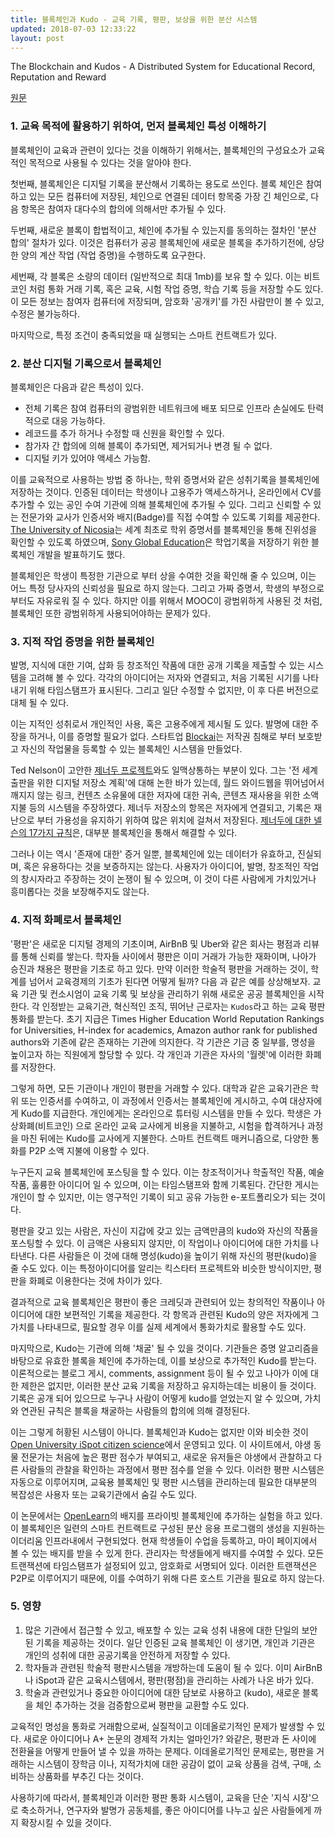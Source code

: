 ```yaml
---
title: 블록체인과 Kudo - 교육 기록, 평판, 보상을 위한 분산 시스템
updated: 2018-07-03 12:33:22
layout: post
---
```


The Blockchain and Kudos - A Distributed System for Educational Record, Reputation and Reward

[원문](https://link.springer.com/chapter/10.1007/978-3-319-45153-4_48)


### 1. 교육 목적에 활용하기 위하여, 먼저 블록체인 특성 이해하기

블록체인이 교육과 관련이 있다는 것을 이해하기 위해서는, 블록체인의 구성요소가 교육적인 목적으로 사용될 수 있다는 것을 알아야 한다.

첫번째, 블록체인은 디지털 기록을 분산해서 기록하는 용도로 쓰인다. 블록 체인은 참여하고 있는 모든 컴퓨터에 저장된, 체인으로 연결된 데이터 항목중 가장 긴 체인으로, 다음 항목은 참여자 대다수의 합의에 의해서만 추가될 수 있다.

두번째, 새로운 블록이 합법적이고, 체인에 추가될 수 있는지를 동의하는 절차인 '분산 합의' 절차가 있다. 이것은 컴퓨터가 공공 블록체인에 새로운 블록을 추가하기전에, 상당한 양의 계산 작업 (작업 증명)을 수행하도록 요구한다. 

세번째, 각 블록은 소량의 데이터 (일반적으로 최대 1mb)를 보유 할 수 있다. 이는 비트코인 처럼 통화 거래 기록, 혹은 교육, 시험 작업 증명, 학습 기록 등을 저장할 수도 있다. 이 모든 정보는 참여자 컴퓨터에 저장되며, 암호화 '공개키'를 가진 사람만이 볼 수 있고, 수정은 불가능하다.

마지막으로, 특정 조건이 충족되었을 때 실행되는 스마트 컨트랙트가 있다.

### 2. 분산 디지털 기록으로서 블록체인 

블록체인은 다음과 같은 특성이 있다.

- 전체 기록은 참여 컴퓨터의 광범위한 네트워크에 배포 되므로 인프라 손실에도 탄력적으로 대응 가능하다.
- 레코드를 추가 하거나 수정할 때 신원을 확인할 수 있다.
- 참가자 간 합의에 의해 블록이 추가되면, 제거되거나 변경 될 수 없다.
- 디지털 키가 있어야 액세스 가능함.

이를 교육적으로 사용하는 방법 중 하나는, 학위 증명서와 같은 성취기록을 블록체인에 저장하는 것이다. 인증된 데이터는 학생이나 고용주가 액세스하거나, 온라인에서 CV를 추가할 수 있는 공인 수여 기관에 의해 블록체인에 추가될 수 있다. 그리고 신뢰할 수 있는 전문가와 교사가 인증서와 배지(Badge)를 직접 수여할 수 있도록 기회를 제공한다. [The University of Nicosia](http://digitalcurrency.unic.ac.cy/free-introductory-mooc/academic-certificates-on-the-blockchain/)는 세계 최초로 학위 증명서를 블록체인을 통해 진위성을 확인할 수 있도록 하였으며, [Sony Global Education](http://www.sony.net/SonyInfo/News/Press/201602/16-0222E/index.html)은 학업기록을 저장하기 위한 블록체인 개발을 발표하기도 했다.

블록체인은 학생이 특정한 기관으로 부터 상을 수여한 것을 확인해 줄 수 있으며, 이는 어느 특정 당사자의 신뢰성을 필요로 하지 않는다. 그리고 가짜 증명서, 학생의 부정으로 부터도 자유로워 질 수 있다. 하지만 이를 위해서 MOOC이 광범위하게 사용된 것 처럼, 블록체인 또한 광범위하게 사용되어야하는 문제가 있다.

### 3. 지적 작업 증명을 위한 블록체인

발명, 지식에 대한 기여, 삽화 등 창조적인 작품에 대한 공개 기록을 제출할 수 있는 시스템을 고려해 볼 수 있다. 각각의 아이디어는 저자와 연결되고, 처음 기록된 시기를 나타내기 위해 타임스탬프가 표시된다. 그리고 일단 수정할 수 없지만, 이 후 다른 버전으로 대체 될 수 있다.

이는 지적인 성취로서 개인적인 사용, 혹은 고용주에게 제시될 도 있다. 발명에 대한 주장을 하거나, 이를 증명할 필요가 없다. 스타트업 [Blockai](https://binded.com/)는 저작권 침해로 부터 보호받고 자신의 작업물을 등록할 수 있는 블록체인 시스템을 만들었다.

Ted Nelson이 고안한 [제너두 프로젝트](https://en.wikipedia.org/wiki/Project_Xanadu)와도 일맥상통하는 부분이 있다. 그는 '전 세계 출판을 위한 디지털 저장소 계획'에 대해 논한 바가 있는데, 월드 와이드웹을 뛰어넘어서 깨지지 않는 링크, 컨텐츠 소유물에 대한 저자에 대한 귀속, 콘텐츠 재사용을 위한 소액 지불 등의 시스템을 주장하였다. 제너두 저장소의 항목은 저자에게 연결되고, 기록은 재난으로 부터 가용성을 유지하기 위하여 많은 위치에 걸쳐서 저장된다. [제너두에 대한 넬슨의 17가지 규칙](https://en.wikipedia.org/wiki/Project_Xanadu)은, 대부분 블록체인을 통해서 해결할 수 있다.

그러나 이는 역시 '존재에 대한' 증거 일뿐, 블록체인에 있는 데이터가 유효하고, 진실되며, 혹은 유용하다는 것을 보증하지는 않는다. 사용자가 아이디어, 발명, 창조적인 작업의 창시자라고 주장하는 것이 논쟁이 될 수 있으며, 이 것이 다른 사람에게 가치있거나 흥미롭다는 것을 보장해주지도 않는다. 

### 4. 지적 화폐로서 블록체인 

'평판'은 새로운 디지털 경제의 기초이며, AirBnB 및 Uber와 같은 회사는 평점과 리뷰를 통해 신뢰를 쌓는다. 학자들 사이에서 평판은 이미 거래가 가능한 재화이며, 나아가 승진과 채용은 평판을 기초로 하고 있다. 만약 이러한 학술적 평판을 거래하는 것이, 학계를 넘어서 교육경제의 기초가 된다면 어떻게 될까? 다음 과 같은 예를 상상해보자. 교육 기관 및 컨소시엄이 교육 기록 및 보상을 관리하기 위해 새로운 공공 블록체인을 시작한다. 각 인정받는 교육기관, 혁신적인 조직, 뛰어난 근로자는 `Kudos`라고 하는 교육 평판 통화를 받는다. 초기 지급은 Times Higher Education World Reputation Rankings for Universities, H-index for academics, Amazon author rank for published authors와 기존에 같은 존재하는 기관에 의지한다. 각 기관은 기금 중 일부를, 명성을 높이고자 하는 직원에게 할당할 수 있다. 각 개인과 기관은 자사의 '월렛'에 이러한 화폐를 저장한다.

그렇게 하면, 모든 기관이나 개인이 평판을 거래할 수 있다. 대학과 같은 교육기관은 학위 또는 인증서를 수여하고, 이 과정에서 인증서는 블록체인에 게시하고, 수여 대상자에게 Kudo를 지급한다. 개인에게는 온라인으로 튜터링 시스템을 만들 수 있다. 학생은 가상화폐(비트코인) 으로 온라인 교육 교사에게 비용을 지불하고, 시험을 합격하거나 과정을 마친 뒤에는 Kudo를 교사에게 지불한다. 스마트 컨트랙트 매커니즘으로, 다양한 통화를 P2P 소액 지불에 이용할 수 있다.

누구든지 교육 블록체인에 포스팅을 할 수 있다. 이는 창조적이거나 학출적인 작품, 예술 작품, 훌륭한 아이디어 일 수 있으며, 이는 타임스탬프와 함께 기록된다. 간단한 게시는 개인이 할 수 있지만, 이는 영구적인 기록이 되고 공유 가능한 e-포트폴리오가 되는 것이다.

평판을 갖고 있는 사람은, 자신이 지갑에 갖고 있는 금액만큼의 kudo와 자신의 작품을 포스팅할 수 있다. 이 금액은 사용되지 않지만, 이 작업이나 아이디어에 대한 가치를 나타낸다. 다른 사람들은 이 것에 대해 명성(kudo)을 높이기 위해 자신의 평판(kudo)을 줄 수도 있다. 이는 특정아이디어를 알리는 킥스타터 프로젝트와 비슷한 방식이지만, 평판을 화폐로 이용한다는 것에 차이가 있다.

결과적으로 교육 블록체인은 평판이 좋은 크레딧과 관련되어 있는 창의적인 작품이나 아이디어에 대한 보편적인 기록을 제공한다. 각 항목과 관련된 Kudo의 양은 저자에게 그 가치를 나타내므로, 필요할 경우 이를 실제 세계에서 통화가치로 활용할 수도 있다.

마지막으로, Kudo는 기관에 의해 '채굴' 될 수 있을 것이다. 기관들은 증명 알고리즘을 바탕으로 유효한 블록을 체인에 추가하는데, 이를 보상으로 추가적인 Kudo를 받는다. 이론적으로는 블로그 게시, comments, assignment 등이 될 수 있고 나아가 이에 대한 제한은 없지만, 이러한 분산 교육 기록을 저장하고 유지하는데는 비용이 들 것이다. 기록은 공개 되어 있으므로 누구나 사람이 어떻게 kudo를 얻었는지 알 수 있으며, 가치와 연관된 규칙은 블록을 채굴하는 사람들의 합의에 의해 결정된다.

이는 그렇게 허황된 시스템이 아니다. 블록체인과 Kudo는 없지만 이와 비슷한 것이 [Open University iSpot citizen science](http://www.open.ac.uk/science/main/citizen-science)에서 운영되고 있다. 이 사이트에서, 야생 동물 전문가는 처음에 높은 평판 점수가 부여되고, 새로운 유저들은 야생에서 관찰하고 다른 사람들의 관찰을 확인하는 과정에서 평판 점수를 얻을 수 있다. 이러한 평판 시스템은 자동으로 이루어지며, 교육용 블록체인 및 평판 시스템을 관리하는데 필요한 대부분의 복잡성은 사용자 또는 교육기관에서 숨길 수도 있다.

이 논문에서는 [OpenLearn](http://www.open.edu/openlearn/get-started/badges-come-openlearn#)의 배지를 프라이빗 블록체인에 추가하는 실험을 하고 있다. 이 블록체인은 일련의 스마트 컨트랙트로 구성된 분산 응용 프로그램의 생성을 지원하는 이더리움 인프라내에서 구현되었다. 현재 학생들이 수업을 등록하고, 마이 페이지에서 볼 수 있는 배지를 받을 수 있게 한다. 관리자는 학생들에게 배지를 수여할 수 있다. 모든 트랜잭션에 타임스탬프가 설정되어 있고, 암호화로 서명되어 있다. 이러한 트랜잭션은 P2P로 이루어지기 때문에, 이를 수여하기 위해 다른 호스트 기관을 필요로 하지 않는다.

### 5. 영향

1. 많은 기관에서 접근할 수 있고, 배포할 수 있는 교육 성취 내용에 대한 단일의 보안된 기록을 제공하는 것이다. 일단 인증된 교육 블록체인 이 생기면, 개인과 기관은 개인의 성취에 대한 공공기록을 안전하게 저장할 수 있다.
2. 학자들과 관련된 학술적 평판시스템을 개방하는데 도움이 될 수 있다. 이미 AirBnB나 iSpot과 같은 교육시스템에서, 평판(평점)을 관리하는 사례가 나온 바가 있다.
3. 학술과 관련있거나 중요한 아이디어에 대한 담보로 사용하고 (kudo), 새로운 블록을 체인 추가하는 것을 검증함으로써 평판을 교환할 수도 있다.

교육적인 명성을 통화로 거래함으로써, 실질적이고 이데올로기적인 문제가 발생할 수 있다. 새로운 아이디어나 A+ 논문의 경제적 가치는 얼마인가?  와같은, 평판과 돈 사이에 전환율을 어떻게 만들어 낼 수 있을 까하는 문제다. 이데올로기적인 문제로는, 평판을 거래하는 시스템이 장학금 이나, 지적가치에 대한 공감이 없이 교육 상품을 검색, 구매, 소비하는 상품화를 부추긴 다는 것이다. 

사용하기에 따라서, 블록체인과 이러한 평판 통화 시스템이, 교육을 단순 '지식 시장'으로 축소하거나, 연구자와 발명가 공동체를, 좋은 아이디어를 나누고 싶은 사람들에게 까지 확장시킬 수 있을 것이다.